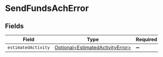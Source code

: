 # SendFundsAchError


## Fields

| Field                                                                                  | Type                                                                                   | Required                                                                               | Description                                                                            |
| -------------------------------------------------------------------------------------- | -------------------------------------------------------------------------------------- | -------------------------------------------------------------------------------------- | -------------------------------------------------------------------------------------- |
| `estimatedActivity`                                                                    | [Optional\<EstimatedActivityError>](../../models/components/EstimatedActivityError.md) | :heavy_minus_sign:                                                                     | N/A                                                                                    |
